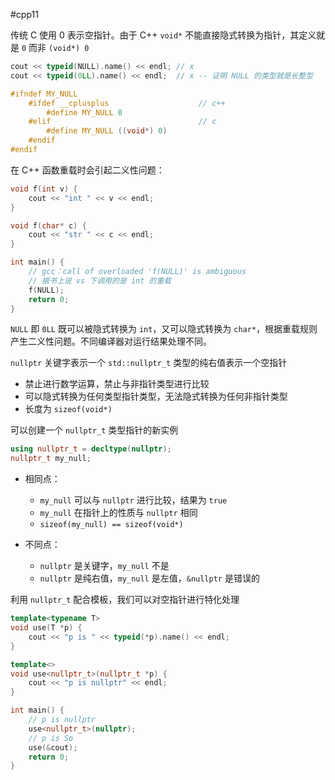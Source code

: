 #cpp11

传统 C 使用 0 表示空指针。由于 C++ `void*` 不能直接隐式转换为指针，其定义就是 `0` 而非 `(void*) 0`

```cpp
cout << typeid(NULL).name() << endl; // x
cout << typeid(0LL).name() << endl;  // x -- 证明 NULL 的类型就是长整型
```

```cpp title:'模拟 NULL 声明' fold
#ifndef MY_NULL
    #ifdef __cplusplus                    // c++
        #define MY_NULL 0
    #elif                                 // c
        #define MY_NULL ((void*) 0)
    #endif
#endif
```

在 C++ 函数重载时会引起二义性问题：

```cpp
void f(int v) {
    cout << "int " << v << endl;
}

void f(char* c) {
    cout << "str " << c << endl;
}

int main() {
    // gcc：call of overloaded 'f(NULL)' is ambiguous
    // 据书上说 vs 下调用的是 int 的重载
    f(NULL);
    return 0;
}
```

`NULL` 即 `0LL` 既可以被隐式转换为 `int`，又可以隐式转换为 `char*`，根据重载规则产生二义性问题。不同编译器对运行结果处理不同。

`nullptr` 关键字表示一个 `std::nullptr_t` 类型的纯右值表示一个空指针
* 禁止进行数学运算，禁止与非指针类型进行比较
* 可以隐式转换为任何类型指针类型，无法隐式转换为任何非指针类型
* 长度为 `sizeof(void*)`

可以创建一个 `nullptr_t` 类型指针的新实例

```cpp
using nullptr_t = decltype(nullptr);
nullptr_t my_null;
```

* 相同点：
    * `my_null` 可以与 `nullptr` 进行比较，结果为 `true`
    * `my_null` 在指针上的性质与 `nullptr` 相同
    * `sizeof(my_null) == sizeof(void*)`

* 不同点：
    * `nullptr` 是关键字，`my_null` 不是
    * `nullptr` 是纯右值，`my_null` 是左值，`&nullptr` 是错误的

利用 `nullptr_t` 配合模板，我们可以对空指针进行特化处理

```cpp
template<typename T>
void use(T *p) {
    cout << "p is " << typeid(*p).name() << endl;
}

template<>
void use<nullptr_t>(nullptr_t *p) {
    cout << "p is nullptr" << endl;
}

int main() {
    // p is nullptr
    use<nullptr_t>(nullptr);
    // p is So
    use(&cout);
    return 0;
}
```